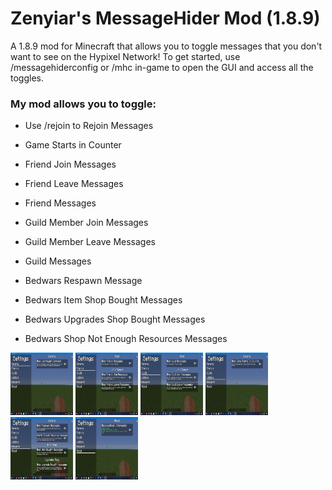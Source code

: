 # Zenyiar's MessageHider Mod (1.8.9)
A 1.8.9 mod for Minecraft that allows you to toggle messages that you don't want to see on the Hypixel Network!
To get started, use /messagehiderconfig or /mhc in-game to open the GUI and access all the toggles.

### My mod allows you to toggle:
- Use /rejoin to Rejoin Messages

- Game Starts in Counter

- Friend Join Messages
- Friend Leave Messages
- Friend Messages

- Guild Member Join Messages
- Guild Member Leave Messages
- Guild Messages

- Bedwars Respawn Message
- Bedwars Item Shop Bought Messages
- Bedwars Upgrades Shop Bought Messages
- Bedwars Shop Not Enough Resources Messages

<img src="images/general_category.png" width=100 height=100 />
<img src="images/friends_category.png" width=100 height=100 />
<img src="images/guilds_category.png" width=100 height=100 />
<img src="images/lobbies_category.png" width=100 height=100 />
<img src="images/bedwars_category.png" width=100 height=100 />
<img src="images/about_category.png" width=100 height=100 />
